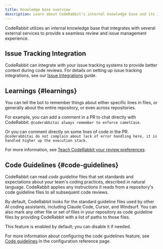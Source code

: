 ```yaml
---
title: Knowledge base overview
description: Learn about CodeRabbit's internal knowledge base and its integrations with external services.
---
```


CodeRabbit utilizes an internal knowledge base that integrates with several external services to provide a seamless review and issue management experience.

## Issue Tracking Integration

CodeRabbit can integrate with your issue tracking systems to provide better context during code reviews. For details on setting up issue tracking integrations, see our [Issue Integrations](./issue-integrations.md) guide.

## Learnings {#learnings}

You can tell the bot to remember things about either specific lines in files, or generally about the entire repository, or even across repositories.

For example, you can add a comment in a PR to chat directly with CodeRabbit. `@coderabbitai always remember to enforce camelCase`.

Or you can comment directly on some lines of code in the PR. `@coderabbitai do not complain about lack of error handling here, it is handled higher up the execution stack.`

For more information, see [Teach CodeRabbit your review preferences](/guides/learnings).

## Code Guidelines {#code-guidelines}

CodeRabbit can read _code guideline_ files that set standards and expectations about
your team's coding practices, described in natural language. CodeRabbit applies any instructions it reads from a repository's code guideline files to all subsequent code reviews.

By default, CodeRabbit looks for the standard guideline files used by other AI coding assistants, including Claude Code, Cursor, and Windsurf. You can also mark any other file
or set of files in your repository as code guideline files by providing CodeRabbit with a list
of paths to those files.

This feature is enabled by default; you can disable it if needed.

For more information about configuring the code guidelines feature, see [Code guidelines](/reference/configuration#code-guidelines) in the configuration reference page.
